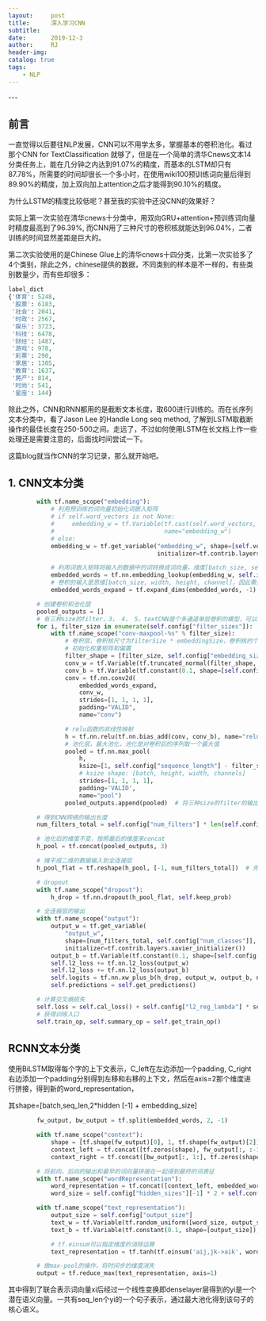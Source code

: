 ```yaml
---
layout:     post
title:      深入学习CNN
subtitle:   
date:       2019-12-3
author:     RJ
header-img: 
catalog: true
tags:
    - NLP
---
```

<p id = "build"></p>
---

## 前言

一直觉得以后要往NLP发展，CNN可以不用学太多，掌握基本的卷积池化。看过那个CNN for TextClassification 就够了，但是在一个简单的清华Cnews文本14分类任务上，能在几分钟之内达到91.07%的精度，而基本的LSTM却只有87.78%，所需要的时间却很长一个多小时，在使用wiki100预训练词向量后得到89.90%的精度，加上双向加上attention之后才能得到90.10%的精度。

为什么LSTM的精度比较低呢？甚至我的实验中还没CNN的效果好？

实际上第一次实验在清华cnews十分类中，用双向GRU+attention+预训练词向量时精度最高到了96.39%, 而CNN用了三种尺寸的卷积核就能达到96.04%，二者训练的时间显然差距是巨大的。

第二次实验使用的是Chinese Glue上的清华cnews十四分类，比第一次实验多了4个类别，除此之外，chinese提供的数据，不同类别的样本是不一样的，有些类别数量少，而有些却很多：

```python
label_dict
{'体育': 5248,
 '股票': 6183,
 '社会': 2041,
 '时政': 2567,
 '娱乐': 3723,
 '科技': 6478,
 '财经': 1487,
 '游戏': 978,
 '彩票': 290,
 '家居': 1305,
 '教育': 1637,
 '房产': 814,
 '时尚': 541,
 '星座': 144}
```

除此之外，CNN和RNN都用的是截断文本长度，取600进行训练的。而在长序列文本分类中，看了Jason Lee 的Handle Long seq method, 了解到LSTM取截断操作的最佳长度在250-500之间。走远了，不过如何使用LSTM在长文档上作一些处理还是需要注意的，后面找时间尝试一下。

这篇blog就当作CNN的学习记录，那么就开始吧。

## 1. CNN文本分类

```python
        with tf.name_scope("embedding"):
            # 利用预训练的词向量初始化词嵌入矩阵
            # if self.word_vectors is not None:
            #     embedding_w = tf.Variable(tf.cast(self.word_vectors, dtype=tf.float32, name="word2vec"),
            #                               name="embedding_w")
            # else:
            embedding_w = tf.get_variable("embedding_w", shape=[self.vocab_size, self.config["embedding_size"]],
                                          initializer=tf.contrib.layers.xavier_initializer())

            # 利用词嵌入矩阵将输入的数据中的词转换成词向量，维度[batch_size, sequence_length, embedding_size]
            embedded_words = tf.nn.embedding_lookup(embedding_w, self.inputs)
            # 卷积的输入是思维[batch_size, width, height, channel]，因此需要增加维度，用tf.expand_dims来增大维度
            embedded_words_expand = tf.expand_dims(embedded_words, -1)

        # 创建卷积和池化层
        pooled_outputs = []
        # 有三种size的filter，3， 4， 5，textCNN是个多通道单层卷积的模型，可以看作三个单层的卷积模型的融合
        for i, filter_size in enumerate(self.config["filter_sizes"]):
            with tf.name_scope("conv-maxpool-%s" % filter_size):
                # 卷积层，卷积核尺寸为filterSize * embeddingSize，卷积核的个数为numFilters
                # 初始化权重矩阵和偏置
                filter_shape = [filter_size, self.config["embedding_size"], 1, self.config["num_filters"]]
                conv_w = tf.Variable(tf.truncated_normal(filter_shape, stddev=0.1), name="conv_w")
                conv_b = tf.Variable(tf.constant(0.1, shape=[self.config["num_filters"]]), name="conv_b")
                conv = tf.nn.conv2d(
                    embedded_words_expand,
                    conv_w,
                    strides=[1, 1, 1, 1],
                    padding="VALID",
                    name="conv")

                # relu函数的非线性映射
                h = tf.nn.relu(tf.nn.bias_add(conv, conv_b), name="relu")
                # 池化层，最大池化，池化是对卷积后的序列取一个最大值
                pooled = tf.nn.max_pool(
                    h,
                    ksize=[1, self.config["sequence_length"] - filter_size + 1, 1, 1],
                    # ksize shape: [batch, height, width, channels]
                    strides=[1, 1, 1, 1],
                    padding='VALID',
                    name="pool")
                pooled_outputs.append(pooled)  # 将三种size的filter的输出一起加入到列表中

        # 得到CNN网络的输出长度
        num_filters_total = self.config["num_filters"] * len(self.config["filter_sizes"])

        # 池化后的维度不变，按照最后的维度来concat
        h_pool = tf.concat(pooled_outputs, 3)

        # 摊平成二维的数据输入到全连接层
        h_pool_flat = tf.reshape(h_pool, [-1, num_filters_total])  # 先是seq，再是Batch

        # dropout
        with tf.name_scope("dropout"):
            h_drop = tf.nn.dropout(h_pool_flat, self.keep_prob)

        # 全连接层的输出
        with tf.name_scope("output"):
            output_w = tf.get_variable(
                "output_w",
                shape=[num_filters_total, self.config["num_classes"]],
                initializer=tf.contrib.layers.xavier_initializer())
            output_b = tf.Variable(tf.constant(0.1, shape=[self.config["num_classes"]]), name="output_b")
            self.l2_loss += tf.nn.l2_loss(output_w)
            self.l2_loss += tf.nn.l2_loss(output_b)
            self.logits = tf.nn.xw_plus_b(h_drop, output_w, output_b, name="logits")
            self.predictions = self.get_predictions()

        # 计算交叉熵损失
        self.loss = self.cal_loss() + self.config["l2_reg_lambda"] * self.l2_loss
        # 获得训练入口
        self.train_op, self.summary_op = self.get_train_op()

```



## RCNN文本分类
使用BiLSTM取得每个字的上下文表示，C_left在左边添加一个padding, C_right右边添加一个padding分别得到左移和右移的上下文，然后在axis=2那个维度进行拼接，得到新的word_representation，

其shape=[batch,seq_len,2*hidden [-1] + embedding_size]
```python
        fw_output, bw_output = tf.split(embedded_words, 2, -1)

        with tf.name_scope("context"):
            shape = [tf.shape(fw_output)[0], 1, tf.shape(fw_output)[2]]
            context_left = tf.concat([tf.zeros(shape), fw_output[:, :-1]], axis=1, name="context_left")
            context_right = tf.concat([bw_output[:, 1:], tf.zeros(shape)], axis=1, name="context_right")

        # 将前向，后向的输出和最早的词向量拼接在一起得到最终的词表征
        with tf.name_scope("wordRepresentation"):
            word_representation = tf.concat([context_left, embedded_words_, context_right], axis=2)
            word_size = self.config["hidden_sizes"][-1] * 2 + self.config["embedding_size"]

        with tf.name_scope("text_representation"):
            output_size = self.config["output_size"]
            text_w = tf.Variable(tf.random_uniform([word_size, output_size], -1.0, 1.0), name="text_w")
            text_b = tf.Variable(tf.constant(0.1, shape=[output_size]), name="text_b")

            # tf.einsum可以指定维度的消除运算
            text_representation = tf.tanh(tf.einsum('aij,jk->aik', word_representation, text_w) + text_b)

        # 做max-pool的操作，将时间步的维度消失
        output = tf.reduce_max(text_representation, axis=1)


```
其中得到了联合表示词向量xi后经过一个线性变换即denselayer层得到的yi是一个潜在语义向量。一共有seq_len个yi的一个句子表示，通过最大池化得到该句子的核心语义。

